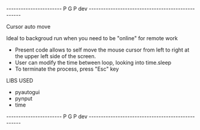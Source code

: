 ----------------------- P G P dev --------------------------------------------------

Cursor auto move

Ideal to backgroud run when you need to be "online" for remote work

*   Present code allows to self move the mouse cursor from left to right at the upper left side of the screen.
*   User can modify the time between loop, looking into time.sleep
*   To terminate the process, press "Esc" key


LIBS USED
* pyautogui
* pynput
* time

----------------------- P G P dev --------------------------------------------------
